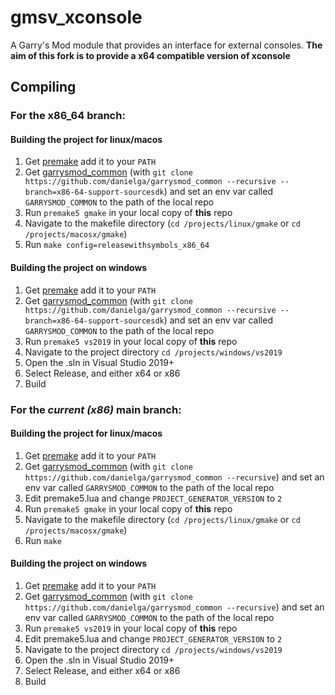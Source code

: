 # gmsv\_xconsole
A Garry's Mod module that provides an interface for external consoles.
**The aim of this fork is to provide a x64 compatible version of xconsole**

## Compiling
### For the x86_64 branch:
#### Building the project for linux/macos
1) Get [premake](https://premake.github.io/download/) add it to your `PATH`
2) Get [garrysmod_common](https://github.com/danielga/garrysmod_common) (with `git clone https://github.com/danielga/garrysmod_common --recursive --branch=x86-64-support-sourcesdk`) and set an env var called `GARRYSMOD_COMMON` to the path of the local repo
3) Run `premake5 gmake` in your local copy of **this** repo
4) Navigate to the makefile directory (`cd /projects/linux/gmake` or `cd /projects/macosx/gmake`)
5) Run `make config=releasewithsymbols_x86_64`

#### Building the project on windows
1) Get [premake](https://premake.github.io/download/) add it to your `PATH`
2) Get [garrysmod_common](https://github.com/danielga/garrysmod_common) (with `git clone https://github.com/danielga/garrysmod_common --recursive --branch=x86-64-support-sourcesdk`) and set an env var called `GARRYSMOD_COMMON` to the path of the local repo
3) Run `premake5 vs2019` in your local copy of **this** repo
4) Navigate to the project directory `cd /projects/windows/vs2019`
5) Open the .sln in Visual Studio 2019+
6) Select Release, and either x64 or x86
7) Build


### For the *current (x86)* main branch:
#### Building the project for linux/macos
1) Get [premake](https://premake.github.io/download/) add it to your `PATH`
2) Get [garrysmod_common](https://github.com/danielga/garrysmod_common) (with `git clone https://github.com/danielga/garrysmod_common --recursive`) and set an env var called `GARRYSMOD_COMMON` to the path of the local repo
3) Edit premake5.lua and change `PROJECT_GENERATOR_VERSION` to `2`
4) Run `premake5 gmake` in your local copy of **this** repo
5) Navigate to the makefile directory (`cd /projects/linux/gmake` or `cd /projects/macosx/gmake`)
6) Run `make`

#### Building the project on windows
1) Get [premake](https://premake.github.io/download/) add it to your `PATH`
2) Get [garrysmod_common](https://github.com/danielga/garrysmod_common) (with `git clone https://github.com/danielga/garrysmod_common --recursive`) and set an env var called `GARRYSMOD_COMMON` to the path of the local repo
3) Run `premake5 vs2019` in your local copy of **this** repo
4) Edit premake5.lua and change `PROJECT_GENERATOR_VERSION` to `2`
5) Navigate to the project directory `cd /projects/windows/vs2019`
6) Open the .sln in Visual Studio 2019+
7) Select Release, and either x64 or x86
8) Build
